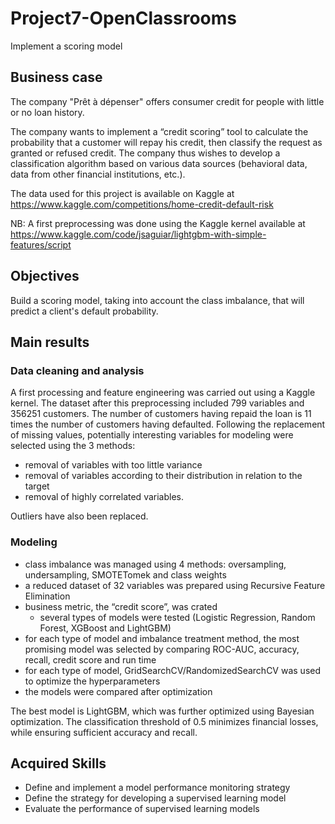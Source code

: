 # Project7-OpenClassrooms
Implement a scoring model

## Business case
The company "Prêt à dépenser" offers consumer credit for people with little or no loan history.

The company wants to implement a “credit scoring” tool to calculate the probability that a customer will repay his credit, then classify the request as granted or refused credit. The company thus wishes to develop a classification algorithm based on various data sources (behavioral data, data from other financial institutions, etc.).

The data used for this project is available on Kaggle at https://www.kaggle.com/competitions/home-credit-default-risk

NB: A first preprocessing was done using the Kaggle kernel available at https://www.kaggle.com/code/jsaguiar/lightgbm-with-simple-features/script

## Objectives 

Build a scoring model, taking into account the class imbalance, that will predict a client's default probability.



## Main results

### Data cleaning and analysis

A first processing and feature engineering was carried out using a Kaggle kernel. The dataset after this preprocessing included 799 variables and 356251 customers. The number of customers having repaid the loan is 11 times the number of customers having defaulted. Following the replacement of missing values, potentially interesting variables for modeling were selected using the 3 methods:
-	removal of variables with too little variance
-	removal of variables according to their distribution in relation to the target
 -  removal of highly correlated variables.

Outliers have also been replaced.

### Modeling

  - class imbalance was managed using 4 methods: oversampling, undersampling, SMOTETomek and class weights
 - a reduced dataset of 32 variables was prepared using Recursive Feature Elimination
 - business metric, the “credit score”, was crated
   - several types of models were tested (Logistic Regression, Random Forest, XGBoost and LightGBM)
  - for each type of model and imbalance treatment method, the most promising model was selected by comparing ROC-AUC, accuracy, recall, credit score and run time
   - for each type of model, GridSearchCV/RandomizedSearchCV was used to optimize the hyperparameters
   - the models were compared after optimization 

The best model is LightGBM, which was further optimized using Bayesian optimization. The classification threshold of 0.5 minimizes financial losses, while ensuring sufficient accuracy and recall.

## Acquired Skills

-	Define and implement a model performance monitoring strategy
-	Define the strategy for developing a supervised learning model
-	Evaluate the performance of supervised learning models





